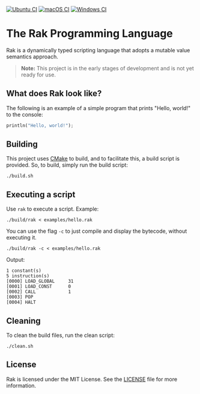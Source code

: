 
[![Ubuntu CI](https://github.com/fabiosvm/rak/actions/workflows/ubuntu.yml/badge.svg)](https://github.com/fabiosvm/rak/actions/workflows/ubuntu.yml) [![macOS CI](https://github.com/fabiosvm/rak/actions/workflows/macos.yml/badge.svg)](https://github.com/fabiosvm/rak/actions/workflows/macos.yml) [![Windows CI](https://github.com/fabiosvm/rak/actions/workflows/windows.yml/badge.svg)](https://github.com/fabiosvm/rak/actions/workflows/windows.yml)

# The Rak Programming Language

Rak is a dynamically typed scripting language that adopts a mutable value semantics approach.

> **Note:** This project is in the early stages of development and is not yet ready for use.

## What does Rak look like?

The following is an example of a simple program that prints "Hello, world!" to the console:

```rs
println("Hello, world!");
```

## Building

This project uses [CMake](https://cmake.org) to build, and to facilitate this, a build script is provided. So, to build, simply run the build script:

```
./build.sh
```

## Executing a script

Use `rak` to execute a script. Example:

```
./build/rak < examples/hello.rak
```

You can use the flag `-c` to just compile and display the bytecode, without executing it.

```
./build/rak -c < examples/hello.rak
```

Output:

```
1 constant(s)
5 instruction(s)
[0000] LOAD_GLOBAL     31
[0001] LOAD_CONST      0
[0002] CALL            1
[0003] POP
[0004] HALT
```

## Cleaning

To clean the build files, run the clean script:

```
./clean.sh
```

## License

Rak is licensed under the MIT License. See the [LICENSE](LICENSE) file for more information.
